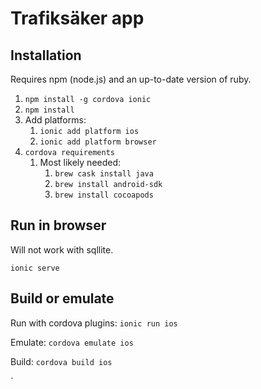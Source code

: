 # Trafiksäker app

## Installation
Requires npm (node.js) and an up-to-date version of ruby. 

1. `npm install -g cordova ionic`
1. `npm install`
1. Add platforms: 
	1. `ionic add platform ios`
	1. `ionic add platform browser`
1. `cordova requirements`
	1. Most likely needed:
		1. `brew cask install java`
		1. `brew install android-sdk`
		1. `brew install cocoapods`

## Run in browser

Will not work with sqllite.

`ionic serve`

## Build or emulate

Run with cordova plugins: `ionic run ios`

Emulate: `cordova emulate ios`

Build: `cordova build ios`

`
